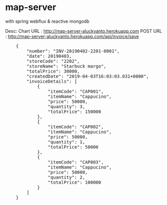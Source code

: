 # map-server
with spring webflux & reactive mongodb

Desc:
Chart URL : http://map-server-aluckyanto.herokuapp.com
POST URL  : http://map-server-aluckyanto.herokuapp.com/api/invoice/save
<pre>
    {
        "number": "INV-20190402-2201-0001",
        "date": 20190403,
        "storeCode": "2202",
        "storeName": "Starbuck margo",
        "totalPrice": 30000,
        "createdDate": "2019-04-03T16:03:03.031+0000",
        "invoiceDetails": [
            {
                "itemCode": "CAP001",
                "itemName": "Cappucino",
                "price": 50000,
                "quantity": 3,
                "totalPrice": 150000
            },
            {
                "itemCode": "CAP002",
                "itemName": "Cappucino",
                "price": 50000,
                "quantity": 1,
                "totalPrice": 50000
            },
            {
                "itemCode": "CAP003",
                "itemName": "Cappucino",
                "price": 50000,
                "quantity": 2,
                "totalPrice": 100000
            }
        ]
    }
</pre>